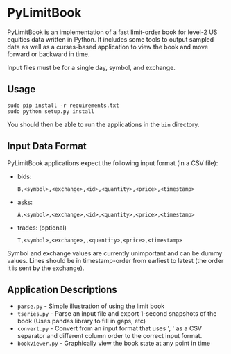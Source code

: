 # PyLimitBook

PyLimitBook is an implementation of a fast limit-order book for level-2 US equities data written in Python. It includes some tools to output sampled data as well as a curses-based application to view the book and move forward or backward in time.

Input files must be for a single day, symbol, and exchange.

## Usage

```
sudo pip install -r requirements.txt
sudo python setup.py install
```

You should then be able to run the applications in the `bin` directory.

## Input Data Format

PyLimitBook applications expect the following input format (in a CSV file):

* bids:

	`B,<symbol>,<exchange>,<id>,<quantity>,<price>,<timestamp>`

* asks:

	`A,<symbol>,<exchange>,<id>,<quantity>,<price>,<timestamp>`

* trades: (optional)

	`T,<symbol>,<exchange>,,<quantity>,<price>,<timestamp>`

Symbol and exchange values are currently unimportant and can be dummy values.
Lines should be in timestamp-order from earliest to latest (the order it is sent by the exchange).

## Application Descriptions

* `parse.py`  -  Simple illustration of using the limit book
* `tseries.py`  -  Parse an input file and export 1-second snapshots of the book (Uses pandas library to fill in gaps, etc)
* `convert.py`  -  Convert from an input format that uses ', ' as a CSV separator and different column order to the correct input format.
* `bookViewer.py`  -  Graphically view the book state at any point in time

